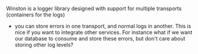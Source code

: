 
Winston is a logger library designed with support for multiple transports (containers for the logs)
- you can store errors in one transport, and normal logs in another. This is nice if you want to integrate other services. For instance what if we want our database to consume and store these errors, but don't care about storing other log levels?

